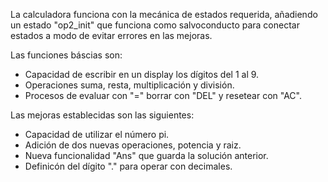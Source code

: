 La calculadora funciona con la mecánica de estados requerida, añadiendo un estado "op2_init" que funciona como salvoconducto para conectar estados a modo de evitar errores en las mejoras.

Las funciones báscias son:
* Capacidad de escribir en un display los dígitos del 1 al 9. 
* Operaciones suma, resta, multiplicación y división.
* Procesos de evaluar con "=" borrar con "DEL" y resetear con "AC".

Las mejoras establecidas son las siguientes:
* Capacidad de utilizar el número pi.
* Adición de dos nuevas operaciones, potencia y raiz.
* Nueva funcionalidad "Ans" que guarda la solución anterior.
* Definicón del dígito "." para operar con decimales.